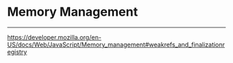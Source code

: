 # Memory Management

---

<https://developer.mozilla.org/en-US/docs/Web/JavaScript/Memory_management#weakrefs_and_finalizationregistry>
